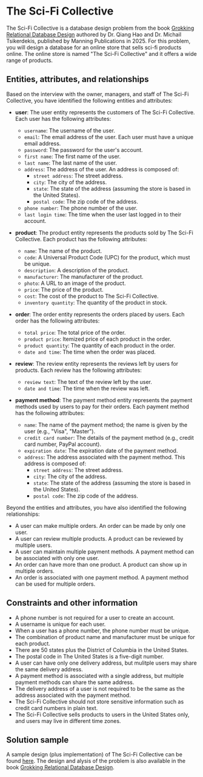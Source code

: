 # The Sci-Fi Collective

The Sci-Fi Collective is a database design problem from the book [Grokking Relational Database Design](https://mng.bz/PRER) authored by Dr. Qiang Hao and Dr. Michail Tsikerdekis, published by Manning Publications in 2025. For this problem, you will design a database for an online store that sells sci-fi products online. The online store is named "The Sci-Fi Collective" and it offers a wide range of products.

## Entities, attributes, and relationships

Based on the interview with the owner, managers, and staff of The Sci-Fi Collective, you have identified the following entities and attributes:

- **user**: The user entity represents the customers of The Sci-Fi Collective. Each user has the following attributes:
  - `username`: The username of the user.
  - `email`: The email address of the user. Each user must have a unique email address.
  - `password`: The password for the user's account.
  - `first name`: The first name of the user.
  - `last name`: The last name of the user.
  - `address`: The address of the user. An address is composed of:
    - `street address`: The street address.
    - `city`: The city of the address.
    - `state`: The state of the address (assuming the store is based in the United States).
    - `postal code`: The zip code of the address.
  - `phone number`: The phone number of the user.
  - `last login time`: The time when the user last logged in to their account.

- **product**: The product entity represents the products sold by The Sci-Fi Collective. Each product has the following attributes:
  - `name`: The name of the product.
  - `code`: A Universal Product Code (UPC) for the product, which must be unique.
  - `description`: A description of the product.
  - `manufacturer`: The manufacturer of the product.
  - `photo`: A URL to an image of the product.
  - `price`: The price of the product.
  - `cost`: The cost of the product to The Sci-Fi Collective.
  - `inventory quantity`: The quantity of the product in stock.

- **order**: The order entity represents the orders placed by users. Each order has the following attributes:
  - `total price`: The total price of the order.
  - `product price`: Itemized price of each product in the order.
  - `product quantity`: The quantity of each product in the order.
  - `date and time`: The time when the order was placed.

- **review**: The review entity represents the reviews left by users for products. Each review has the following attributes:
  - `review text`: The text of the review left by the user.
  - `date and time`: The time when the review was left.

- **payment method**: The payment method entity represents the payment methods used by users to pay for their orders. Each payment method has the following attributes:
  - `name`: The name of the payment method; the name is given by the user (e.g., "Visa", "Master"). 
  - `credit card number`: The details of the payment method (e.g., credit card number, PayPal account).
  - `expiration date`: The expiration date of the payment method.
  - `address`: The address associated with the payment method. This address is composed of:
    - `street address`: The street address.
    - `city`: The city of the address.
    - `state`: The state of the address (assuming the store is based in the United States).
    - `postal code`: The zip code of the address.


Beyond the entities and attributes, you have also identified the following relationships:

* A user can make multiple orders. An order can be made by only one user. 
* A user can review multiple products. A product can be reviewed by multiple users. 
* A user can maintain multiple payment methods. A payment method can be associated with only one user. 
* An order can have more than one product. A product can show up in multiple orders.
* An order is associated with one payment method. A payment method can be used for multiple orders.

## Constraints and other information

* A phone number is not required for a user to create an account.
* A username is unique for each user.
* When a user has a phone number, the phone number must be unique.
* The combination of product name and manufacturer must be unique for each product.
* There are 50 states plus the District of Columbia in the United States.
* The postal code in The United States is a five-digit number.
* A user can have only one delivery address, but mulitple users may share the same delivery address.
* A payment method is associated with a single address, but multiple payment methods can share the same address.
* The delivery address of a user is not required to be the same as the address associated with the payment method.
* The Sci-Fi Collective should not store sensitive information such as credit card numbers in plain text.
* The Sci-Fi Collective sells products to users in the United States only, and users may live in different time zones.

## Solution sample

A sample design (plus implementation) of The Sci-Fi Collective can be found [here](https://github.com/Neo-Hao/grokking-relational-database-design/tree/main/chapter_07). The design and alysis of the problem is also available in the book [Grokking Relational Database Design](https://mng.bz/PRER).